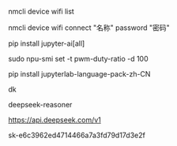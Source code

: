 nmcli device wifi list

nmcli device wifi connect "名称" password "密码"

pip install jupyter-ai[all]

sudo npu-smi set -t pwm-duty-ratio -d 100

pip install jupyterlab-language-pack-zh-CN



dk

deepseek-reasoner

https://api.deepseek.com/v1

sk-e6c3962ed4714466a7a3fd79d17d3e2f
